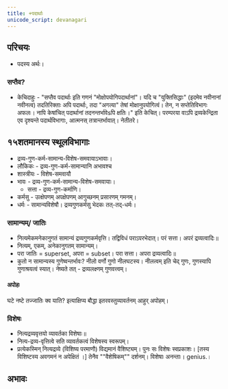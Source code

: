 ```yaml
---
title: +पदार्थाः
unicode_script: devanagari
---
```


## परिचयः
- पदस्य अर्थः।

### सप्तैव?
- केचिदाहुः - "सप्तैव पदार्थाः इति गणनं "मोक्षोपयोगिपदार्थानां"। यदि च "युक्तिसिद्धाः" (इदमेव नवीनानां नवीनत्व) तदतिरिक्ताः अपि पदार्थाः, तदा "अगत्या" तेषां मोक्षानुपयोगित्वं। तेन, न सप्तेतिविभागः अफलः। नापि केषांचित् पदार्थानां तदनन्तर्भावेsपि  क्षतिः।" इति केचित्। परम्परया वाऽपि द्रव्यकेन्द्रिता एव दृश्यन्ते पदार्थविभागाः, आत्मनस् तत्रान्तर्भावात्। नेतीतरे।

## १५शतमानस्य स्थूलविभागाः
- द्रव्य-गुण-कर्म-सामान्य-विशेष-समवायाऽभावाः।
- लौकिकः - द्रव्य-गुण-कर्म-सामान्यानि अभावश्च
- शास्त्रीयः - विशेष-समवायौ
- भावः - द्रव्य-गुण-कर्म-सामान्य-विशेष-समवायाः।
  - सत्ता - द्रव्य-गुण-कर्माणि।
- कर्मसु - उत्क्षेपणम् अपक्षेपणम् आगुच्छनम् प्रसारणम् गमनम्।
- धर्मः - सामान्यविशेषौ। द्रव्यगुणकर्मसु भेदकः तत्-तद्-धर्मः।

### सामान्यम्/ जातिः
- नित्यमेकमनेकानुगतं सामान्यं द्रव्यगुणकर्मवृत्ति। तद्विविधं पराऽपरभेदात्। परं सत्ता। अपरं द्रव्यत्वादिः॥
- नित्यम्, एकम्, अनेकानुगतम् सामान्यम्।
- परा जातिः = superset, अपरा = subset। परा सत्ता। अपरा द्रव्यत्वादिः॥
- कुतो न सामान्यस्य गुणेष्वन्तर्भावः? नीलो वर्णो गुणो नीलघटस्य। नीलत्वम् इति चेद् गुणः, गुणस्यापि गुणाश्रयत्वं स्यात्। नेष्यते तत् - द्रव्यलक्ष्णम् गुणवत्त्वम्।

#### अपोहः
घटे नष्टे तज्जातिः क्व याति? इत्याक्षिप्य बौद्धा इतरवस्तुव्यावर्तनम् आहुर् अपोहम्।

### विशेषः
- नित्यद्रव्यवृत्तयो व्यावर्तका विशेषाः॥
- नित्य-द्रव्य-वृत्तित्वे सति व्यावर्तकत्वं विशेषस्य स्वरूपम्।
- प्रत्येकस्मिन् नित्यद्रव्ये (विशिष्य परमाणौ) विद्यमानं वैशिष्ट्यम्। पुनः सः विशेषः स्वप्रकाशः। [तस्य विशिष्टस्य अवगमनं न अपेक्षितं ।] तेनैव ""वैशेषिकम्"" दर्शनम्। विशेषाः अनन्ताः। genius.।

## अभावः
<div class="spreadsheet" src="../abhAvaH.json"> </div>  

